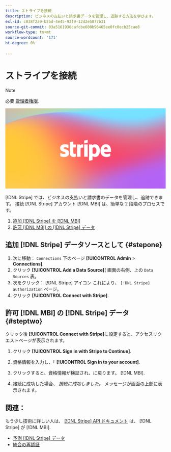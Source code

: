 ```yaml
---
title: ストライプを接続
description: ビジネスの支払いと請求書データを管理し、追跡する方法を学びます。
exl-id: c038f2a9-b2bd-4e45-93f9-12d2e5077b31
source-git-commit: 03a5161930cafcbe600b96465ee0fc0ecb25cae8
workflow-type: tm+mt
source-wordcount: '171'
ht-degree: 0%

---
```


# ストライプを接続

>[!NOTE]
>
>必要 [管理者権限](../../../administrator/user-management/user-management.md).

![](../../../assets/stripe-logo.png)

[!DNL Stripe] では、ビジネスの支払いと請求書のデータを管理し、追跡できます。 接続 [!DNL Stripe] アカウント [!DNL MBI] は、簡単な 2 段階のプロセスです。

1. [追加 [!DNL Stripe] を [!DNL MBI]](#stepone)
1. [許可 [!DNL MBI] の [!DNL Stripe] データ](#steptwo)

## 追加 [!DNL Stripe] データソースとして {#stepone}

1. 次に移動： `Connections` 下のページ **[!UICONTROL Admin** > **Connections]**.
1. クリック **[!UICONTROL Add a Data Source]**( 画面の右側、上の `Data Sources` 表。
1. 次をクリック： [!DNL Stripe] アイコン これにより、 `[!DNL Stripe] authorization` ページ。
1. クリック **[!UICONTROL Connect with Stripe]**.

## 許可 [!DNL MBI] の [!DNL Stripe] データ {#steptwo}

クリック後 **[!UICONTROL Connect with Stripe]**&#x200B;に設定すると、アクセスリクエストページが表示されます。

1. クリック **[!UICONTROL Sign in with Stripe to Continue]**.

1. 資格情報を入力し、「 **[!UICONTROL Sign in to your account]**.

1. クリックすると、資格情報が検証され、に戻ります。 [!DNL MBI].

1. 接続に成功した場合、 *接続に成功しました。* メッセージが画面の上部に表示されます。

## 関連：

もう少し技術に詳しい人は、 [[!DNL Stripe] API ドキュメント](https://stripe.com/docs/api) は、 [!DNL Stripe] が [!DNL MBI].

* [予測 [!DNL Stripe] データ](../integrations/stripe-data.md)
* [統合の再認証](https://support.magento.com/hc/en-us/articles/360016733151)
